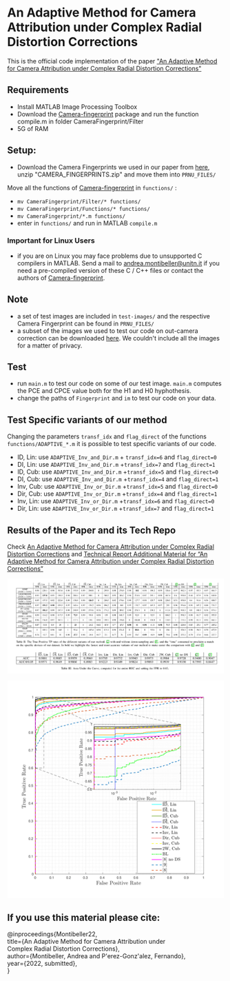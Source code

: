 # An Adaptive Method for Camera Attribution under Complex Radial Distortion Corrections

This is the official code implementation of the paper ["An Adaptive Method for Camera Attribution under Complex Radial Distortion Corrections"]()

## Requirements

- Install MATLAB Image Processing Toolbox
- Download the [Camera-fingerprint](https://dde.binghamton.edu/download/camera_fingerprint/)
 package and run the function compile.m in folder CameraFingerprint/Filter 
 - 5G of RAM
 ## Setup:
 - Download the Camera Fingerprints we used in our paper from [here](https://drive.google.com/file/d/1wpRwT7mthgPChJh9o4rkIwgbswVC5VOt/view?usp=sharing), unzip "CAMERA_FINGERPRINTS.zip" and move them into ```PRNU_FILES/```


 Move all the functions of [Camera-fingerprint](https://dde.binghamton.edu/download/camera_fingerprint/) in ```functions/``` :
 - ```mv CameraFingerprint/Filter/* functions/``` 
 - ```mv CameraFingerprint/Functions/* functions/```
 - ```mv CameraFingerprint/*.m functions/``` 
 - enter in ```functions/``` and run in MATLAB ```compile.m```
 ### Important for Linux Users
 - if you are on Linux you may face problems due to unsupported C compilers in MATLAB. Send a mail to [andrea.montibeller@unitn.it](andrea.montibeller@unitn.it) if you need a pre-compiled version of these C / C++ files or contact the authors of [Camera-fingerprint](https://dde.binghamton.edu/download/camera_fingerprint/).
 
 


## Note
<!-- - a pre-compiled version of [Camera-fingerprint](https://dde.binghamton.edu/download/camera_fingerprint/) is already present in "functions/". All rights belongs to the original authors. -->
- a set of test images are included in ```test-images/``` and the respective Camera Fingerprint can be found in ```PRNU_FILES/```
- a subset of the images we used to test our code on out-camera correction can be downloaded [here](https://drive.google.com/drive/folders/1dvNodEo5LI-gWeLvnh47-bSMGnq8wXyu?usp=sharing). We couldn't include all the images for a matter of privacy.

## Test

- run ```main.m``` to test our code on some of our test image. ```main.m``` computes the PCE and CPCE value both for the H1 and H0 hyphothesis.
- change the paths of ```Fingerprint``` and ```im``` to test our code on your data.

## Test Specific variants of our method
Changing the parameters ```transf_idx``` and ```flag_direct``` of the functions ```functions/ADAPTIVE_*.m``` it is possible to test specific variants of our code.

- ID, Lin: use ```ADAPTIVE_Inv_and_Dir.m``` + ```transf_idx=6``` and ```flag_direct=0```
- DI, Lin: use ```ADAPTIVE_Inv_and_Dir.m``` +```transf_idx=7``` and ```flag_direct=1```
- ID, Cub: use ```ADAPTIVE_Inv_and_Dir.m``` +```transf_idx=5``` and ```flag_direct=0```
- DI, Cub: use ```ADAPTIVE_Inv_and_Dir.m``` +```transf_idx=4``` and ```flag_direct=1```
- Inv, Cub: use ```ADAPTIVE_Inv_or_Dir.m``` +```transf_idx=5``` and ```flag_direct=0```
- Dir, Cub: use ```ADAPTIVE_Inv_or_Dir.m``` +```transf_idx=4``` and ```flag_direct=1```
- Inv, Lin: use ```ADAPTIVE_Inv_or_Dir.m``` +```transf_idx=6``` and ```flag_direct=0```
- Dir, Lin: use ```ADAPTIVE_Inv_or_Dir.m``` +```transf_idx=7``` and ```flag_direct=1```

## Results of the Paper and its Tech Repo

Check [An Adaptive Method for Camera Attribution under Complex Radial Distortion Corrections]() and [Technical Report Additional Material for “An Adaptive Method for Camera Attribution under Complex Radial Distortion Corrections”]()

![tables](https://github.com/AMontiB/AdaptivePRNUCameraAttribution/blob/main/images/tables.png?raw=true)

![ROC](https://github.com/AMontiB/AdaptivePRNUCameraAttribution/blob/main/images/ROC_all_new-1.png?raw=true)

## If you use this material please cite:

@inproceedings{Montibeller22, \
  title={An Adaptive Method for Camera Attribution under \
Complex Radial Distortion Corrections}, \
  author={Montibeller, Andrea and P\'erez-Gonz\'alez, Fernando}, \
  year={2022, submitted}, \
}
